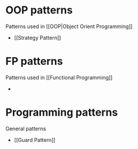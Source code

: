 # OOP patterns
Patterns used in [[OOP|Object Orient Programming]]

- [[Strategy Pattern]]

# FP patterns
Patterns used in [[Functional Programming]]

-

# Programming patterns
General patterns

- [[Guard Pattern]]